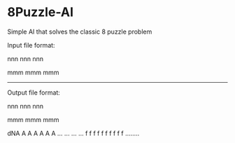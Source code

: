 # 8Puzzle-AI
Simple AI that solves the classic 8 puzzle problem

Input file format:

nnn
nnn
nnn

mmm
mmm
mmm

***************************

Output file format:

nnn 
nnn 
nnn

mmm 
mmm 
mmm

dNA A A A A A A ... ... ... ... f f f f f f f f f f ........
